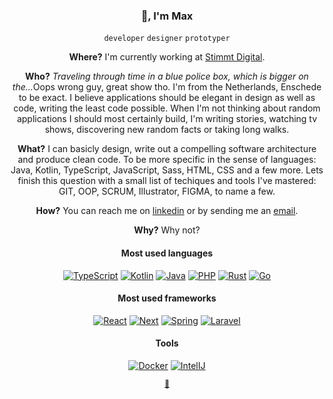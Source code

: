 <h3 align="center">👋, I'm Max</h3>
<p align="center"><code>developer</code> <code>designer</code> <code>prototyper</code></p>
<p align="center"><strong>Where?</strong> I'm currently working at <a href="https://stimmt.digital" target="_blank">Stimmt Digital</a>.</p>

<p align="center"><strong>Who?</strong><i> Traveling through time in a blue police box, which is bigger on the...</i>Oops wrong guy, great show tho. I'm from the Netherlands, Enschede to be exact. I believe applications should be elegant in design as well as code, writing the least code possible. When I'm not thinking about random applications I should most certainly build, I'm writing stories, watching tv shows, discovering new random facts or taking long walks.</p>

<p align="center"><strong>What?</strong> I can basicly design, write out a compelling software architecture and produce clean code. To be more specific in the sense of languages: Java, Kotlin, TypeScript, JavaScript, Sass, HTML, CSS and a few more. Lets finish this question with a small list of techiques and tools I've mastered: GIT, OOP, SCRUM, Illustrator, FIGMA, to name a few.</p>

<p align="center"><strong>How?</strong> You can reach me on <a href="https://www.linkedin.com/in/maxvessen/">linkedin</a> or by sending me an <a href="mailto:hello@hypuh.com">email</a>.</p>

<p align="center"><strong>Why?</strong> Why not?</p>

<h4 align="center">Most used languages</h3>
<p align="center">
  <a href="#"><img alt="TypeScript" src="https://img.shields.io/badge/TypeScript-3178C6.svg?logo=TypeScript&logoColor=white" /></a>
  <a href="#"><img alt="Kotlin" src="https://img.shields.io/badge/Kotlin-7F52FF.svg?logo=Kotlin&logoColor=white" /></a>
  <a href="#"><img alt="Java" src="https://img.shields.io/badge/Java-5382a1.svg?logo=Java&logoColor=white" /></a>
  <a href="#"><img alt="PHP" src="https://img.shields.io/badge/PHP-777BB4.svg?logo=PHP&logoColor=white" /></a>
  <a href="#"><img alt="Rust" src="https://img.shields.io/badge/Rust-111111.svg?logo=Rust&logoColor=white" /></a>
  <a href="#"><img alt="Go" src="https://img.shields.io/badge/Go-00ADD8.svg?logo=Go&logoColor=white" /></a>
</p>
<h4 align="center">Most used frameworks</h3>
<p align="center">
  <a href="#"><img alt="React" src="https://img.shields.io/badge/React-61DAFB.svg?logo=React&logoColor=black" /></a>
  <a href="#"><img alt="Next" src="https://img.shields.io/badge/Next-000000.svg?logo=Next.js&logoColor=white" /></a>
  <a href="#"><img alt="Spring" src="https://img.shields.io/badge/Spring-6DB33F.svg?logo=Spring&logoColor=white" /></a>
  <a href="#"><img alt="Laravel" src="https://img.shields.io/badge/Laravel-FF2D20.svg?logo=Laravel&logoColor=white" /></a>
</p>
<h4 align="center">Tools</h3>
<p align="center">
  <a href="https://www.docker.com/" target="_blank"><img alt="Docker" src="https://img.shields.io/badge/Docker-2496ED.svg?logo=Docker&logoColor=white" /></a>
  <a href="https://www.jetbrains.com/idea/" target="_blank"><img alt="IntelIJ" src="https://img.shields.io/badge/IntelliJ%20IDEA-000000.svg?logo=intellijidea&logoColor=white" /></a>
</p>

<p align="center"><sub><a href="https://github.com/Maxymillion" title="Alter ego" target="_blank">🦹</a></sub></p>
